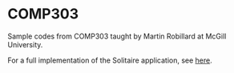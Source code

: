 # COMP303
<p>Sample codes from COMP303 taught by Martin Robillard at McGill University.</p>

For a full implementation of the Solitaire application, see [here](https://github.com/prmr/Solitaire).
